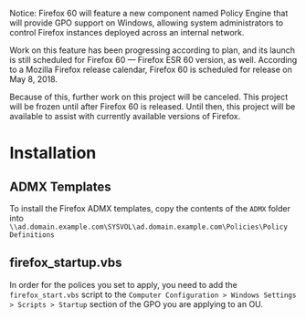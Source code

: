 ﻿Notice:
Firefox 60 will feature a new component named Policy Engine that will provide GPO support on Windows, allowing system administrators to control Firefox instances deployed across an internal network.

Work on this feature has been progressing according to plan, and its launch is still scheduled for Firefox 60 — Firefox ESR 60 version, as well. According to a Mozilla Firefox release calendar, Firefox 60 is scheduled for release on May 8, 2018.

Because of this, further work on this project will be canceled.  This project will be frozen until after Firefox 60 is released.  Until then, this project will be available to assist with currently available versions of Firefox.

 
 # Installation

## ADMX Templates
To install the Firefox ADMX templates, copy the contents of the `ADMX` folder into `\\ad.domain.example.com\SYSVOL\ad.domain.example.com\Policies\Policy Definitions`

## firefox_startup.vbs
In order for the polices you set to apply, you need to add the `firefox_start.vbs` script to the `Computer Configuration > Windows Settings > Scripts > Startup` section of the GPO you are applying to an OU.
